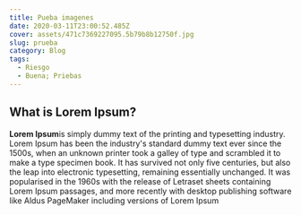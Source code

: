 ```yaml
---
title: Pueba imagenes
date: 2020-03-11T23:00:52.485Z
cover: assets/471c7369227095.5b79b8b12750f.jpg
slug: prueba
category: Blog
tags:
  - Riesgo
  - Buena; Priebas
---
```

<!--StartFragment-->

## What is Lorem Ipsum?

**Lorem Ipsum**is simply dummy text of the printing and typesetting industry. Lorem Ipsum has been the industry's standard dummy text ever since the 1500s, when an unknown printer took a galley of type and scrambled it to make a type specimen book. It has survived not only five centuries, but also the leap into electronic typesetting, remaining essentially unchanged. It was popularised in the 1960s with the release of Letraset sheets containing Lorem Ipsum passages, and more recently with desktop publishing software like Aldus PageMaker including versions of Lorem Ipsum

<!--EndFragment-->
